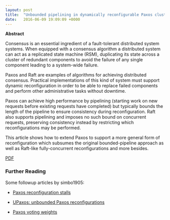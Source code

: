 ```yaml
---
layout: post
title:  "Unbounded pipelining in dynamically reconfigurable Paxos clusters"
date:   2016-06-09 19:09:09 +0000
---
```


**Abstract**

Consensus is an essential ingredient of a fault-tolerant distributed system
systems. When equipped with a consensus algorithm a distributed system can act
as a replicated state machine (RSM), duplicating its state across a cluster of
redundant components to avoid the failure of any single component leading to a
system-wide failure.

Paxos and Raft are examples of algorithms for achieving distributed consensus.
Practical implementations of this kind of system must support dynamic
reconfiguration in order to be able to replace failed components and perform
other administrative tasks without downtime.

Paxos can achieve high performance by pipelining (starting work on new requests
before existing requests have completed) but typically bounds the length of the
pipeline to ensure consistency during reconfiguration. Raft also supports
pipelining and imposes no such bound on concurrent requests, preserving
consistency instead by restricting which reconfigurations may be performed.

This article shows how to extend Paxos to support a more general form of
reconfiguration which subsumes the original bounded-pipeline approach as well
as Raft-like fully-concurrent reconfigurations and more besides.

[PDF](http://tessanddave.com/paxos-reconf-latest.pdf)

### Further Reading

Some followup articles by simbo1905:

* [Paxos reconfiguration stalls](https://simbo1905.blog/2016/12/15/paxos-reconfiguration-stalls)

* [UPaxos: unbounded Paxos reconfigurations](https://simbo1905.blog/2016/12/16/upaxos-unbounded-paxos-reconfigurations/)

* [Paxos voting weights](https://simbo1905.blog/2017/03/16/paxos-voting-weights/)

